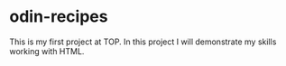 # odin-recipes

This is my first project at TOP. In this project I will demonstrate my skills working with HTML. 